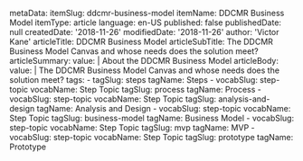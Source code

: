 metaData:
    itemSlug: ddcmr-business-model
    itemName: DDCMR Business Model
    itemType: article
    language: en-US
    published: false
    publishedDate: null
    createdDate: '2018-11-26'
    modifiedDate: '2018-11-26'
author: 'Victor Kane'
articleTitle: DDCMR Business Model
articleSubTitle: The DDCMR Business Model Canvas and whose needs does the solution meet?
articleSummary:
    value: |
        About the DDCMR Business Model
articleBody:
    value: |
        The DDCMR Business Model Canvas and whose needs does the solution meet?
tags:
    - tagSlug: steps
      tagName: Steps
    - vocabSlug: step-topic
      vocabName: Step Topic
      tagSlug: process
      tagName: Process
    - vocabSlug: step-topic
      vocabName: Step Topic
      tagSlug: analysis-and-design
      tagName: Analysis and Design
    - vocabSlug: step-topic
      vocabName: Step Topic
      tagSlug: business-model
      tagName: Business Model
    - vocabSlug: step-topic
      vocabName: Step Topic
      tagSlug: mvp
      tagName: MVP
    - vocabSlug: step-topic
      vocabName: Step Topic
      tagSlug: prototype
      tagName: Prototype
